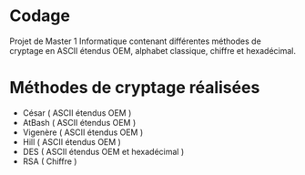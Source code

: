 # Codage

Projet de Master 1 Informatique contenant différentes méthodes de cryptage en ASCII étendus OEM, alphabet classique, chiffre et hexadécimal.

# Méthodes de cryptage réalisées 
- César ( ASCII étendus OEM )
- AtBash ( ASCII étendus OEM )
- Vigenère ( ASCII étendus OEM )
- Hill ( ASCII étendus OEM )
- DES ( ASCII étendus OEM et hexadécimal )
- RSA ( Chiffre )
